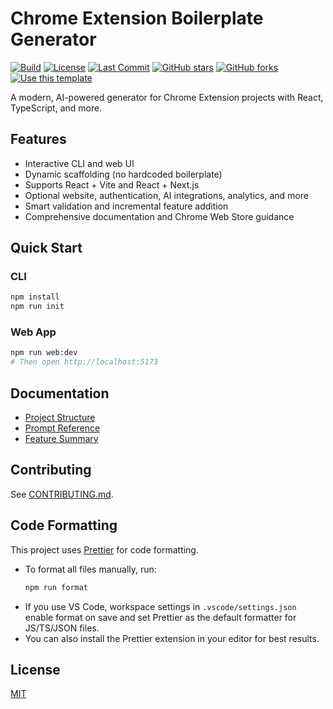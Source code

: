 # Chrome Extension Boilerplate Generator

[![Build](https://github.com/briang123/chrome-extension-boilerplate/actions/workflows/ci.yml/badge.svg)](https://github.com/briang123/chrome-extension-boilerplate/actions)
[![License](https://img.shields.io/github/license/briang123/chrome-extension-boilerplate)](LICENSE)
[![Last Commit](https://img.shields.io/github/last-commit/briang123/chrome-extension-boilerplate.svg)](https://github.com/briang123/chrome-extension-boilerplate/commits/master)
[![GitHub stars](https://img.shields.io/github/stars/briang123/chrome-extension-boilerplate.svg)](https://github.com/briang123/chrome-extension-boilerplate/stargazers)
[![GitHub forks](https://img.shields.io/github/forks/briang123/chrome-extension-boilerplate.svg)](https://github.com/briang123/chrome-extension-boilerplate/network)
[![Use this template](https://img.shields.io/badge/template-use%20this%20template-blue)](https://github.com/briang123/chrome-extension-boilerplate/generate)

A modern, AI-powered generator for Chrome Extension projects with React, TypeScript, and more.

## Features

- Interactive CLI and web UI
- Dynamic scaffolding (no hardcoded boilerplate)
- Supports React + Vite and React + Next.js
- Optional website, authentication, AI integrations, analytics, and more
- Smart validation and incremental feature addition
- Comprehensive documentation and Chrome Web Store guidance

## Quick Start

### CLI

```bash
npm install
npm run init
```

### Web App

```bash
npm run web:dev
# Then open http://localhost:5173
```

## Documentation

- [Project Structure](docs/example-project-structure.md)
- [Prompt Reference](docs/ai-project-prompt.md)
- [Feature Summary](docs/feature-summary.md)

## Contributing

See [CONTRIBUTING.md](CONTRIBUTING.md).

## Code Formatting

This project uses [Prettier](https://prettier.io/) for code formatting.

- To format all files manually, run:
  ```bash
  npm run format
  ```
- If you use VS Code, workspace settings in `.vscode/settings.json` enable format on save and set Prettier as the default formatter for JS/TS/JSON files.
- You can also install the Prettier extension in your editor for best results.

## License

[MIT](LICENSE)
